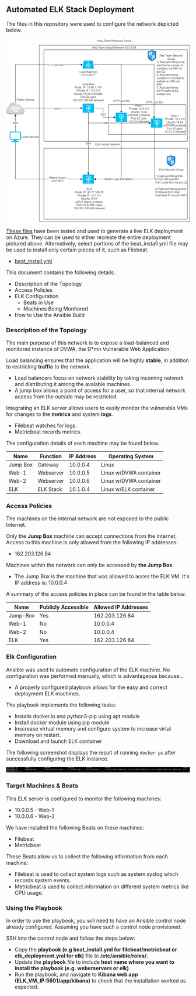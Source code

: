 ## Automated ELK Stack Deployment

The files in this repository were used to configure the network depicted below.

![Project Diagram](https://github.com/slyhy/azure_cloud_deployment/blob/master/Images/Project%20Diagram.png)

[These files](https://github.com/slyhy/azure_cloud_deployment/tree/master/ansible_playbooks) have been tested and used to generate a live ELK deployment on Azure. They can be used to either recreate the entire deployment pictured above. Alternatively, select portions of the beat_install.yml file may be used to install only certain pieces of it, such as Filebeat.

  - [beat_install.yml](https://github.com/slyhy/azure_cloud_deployment/blob/master/ansible_playbooks/beat_install.yml)

This document contains the following details:
- Description of the Topology
- Access Policies
- ELK Configuration
  - Beats in Use
  - Machines Being Monitored
- How to Use the Ansible Build


### Description of the Topology

The main purpose of this network is to expose a load-balanced and monitored instance of DVWA, the D*mn Vulnerable Web Application.

Load balancing ensures that the application will be highly __stable__, in addition to restricting __traffic__ to the network.
- Load balancers focus on network stability by taking incoming network and distributing it among the avalable machines. 
- A jump box allows a point of access for a user, so that internal network access from the outside may be restricted.

Integrating an ELK server allows users to easily monitor the vulnerable VMs for changes to the __metrics__ and system __logs__.
- Filebeat watches for logs.
- Metricbeat records metrics.

The configuration details of each machine may be found below.

| Name     | Function | IP Address | Operating System |
|----------|----------|------------|------------------|
| Jump Box | Gateway  | 10.0.0.4   | Linux            |
| Web-1    | Webserver| 10.0.0.5   | Linux w/DVWA container|
| Web-2    | Webserver| 10.0.0.6   | Linux w/DVWA container|
| ELK      | ELK Stack| 10.1.0.4   | Linux w/ELK container |

### Access Policies

The machines on the internal network are not exposed to the public Internet. 

Only the __Jump Box__ machine can accept connections from the Internet. Access to this machine is only allowed from the following IP addresses:
- 162.203.126.84

Machines within the network can only be accessed by __the Jump Box__.
- The Jump Box is the machine that was allowed to acces the ELK VM. It's IP address is: 10.0.0.4

A summary of the access policies in place can be found in the table below.

| Name     | Publicly Accessible | Allowed IP Addresses |
|----------|---------------------|----------------------|
| Jump-Box | Yes                 | 162.203.126.84       |
| Web-1    | No                  | 10.0.0.4             |
| Web-2    | No                  | 10.0.0.4             |
| ELK      | Yes                 | 162.203.126.84       |   

### Elk Configuration

Ansible was used to automate configuration of the ELK machine. No configuration was performed manually, which is advantageous because...
- A properly configured playbook allows for the easy and correct deployment ELK machines. 

The playbook implements the following tasks:
- Installs docker.io and python3-pip using apt module
- Install docker module using pip module
- Inscrease virtual memory and configure system to increase virtal memory on restart.
- Download and launch ELK container

The following screenshot displays the result of running `docker ps` after successfully configuring the ELK instance.

![Images/docker_ps_output.png](https://github.com/slyhy/azure_cloud_deployment/blob/master/Images/ELK_Container.PNG)

### Target Machines & Beats
This ELK server is configured to monitor the following machines:
- 10.0.0.5 - Web-1
- 10.0.0.6 - Web-2

We have installed the following Beats on these machines:
- Filebeat
- Metricbeat

These Beats allow us to collect the following information from each machine:
- Filebeat is used to collect system logs such as system.syslog which records system events. 
- Metricbeat is used to collect information on different system metrics like CPU usage.  

### Using the Playbook
In order to use the playbook, you will need to have an Ansible control node already configured. Assuming you have such a control node provisioned: 

SSH into the control node and follow the steps below:
- Copy the __playbook (e.g beat_install.yml for filebeat/metricbeat or elk_deployment.yml for elk)__ file to __/etc/ansible/roles/__.
- Update the __playbook__ file to include __host name where you want to install the playbook (e.g. weberservers or elk)__.
- Run the playbook, and navigate to __Kibana web app (ELK_VM_IP:5601/app/kibana)__ to check that the installation worked as expected.
